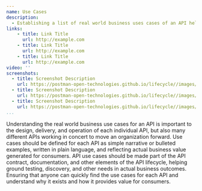 ```yaml
---
name: Use Cases
description: 
  - Establishing a list of real world business uses cases of an API helps clarify the purpose an API, ensuring that the design and development of the API matches the business objects, and the needs of potential consumers. 
links:
    - title: Link Title
      url: http://example.com
    - title: Link Title
      url: http://example.com
    - title: Link Title
      url: http://example.com            
video: ''
screenshots:
  - title: Screenshot Description
    url: https://postman-open-technologies.github.io/lifecycle//images/postman-screenshot.png          
  - title: Screenshot Description
    url: https://postman-open-technologies.github.io/lifecycle//images/postman-screenshot.png  
  - title: Screenshot Description
    url: https://postman-open-technologies.github.io/lifecycle//images/postman-screenshot.png   
...
```

Understanding the real world business use cases for an API is important to the design, delivery, and operation of each individual API, but also many different APIs working in concert to move an organization forward. Use cases should be defined for each API as simple narrative or bulleted examples, written in plain language, and reflecting actual business value generated for consumers. API use cases should be made part of the API contract, documentation, and other elements of the API lifecycle, helping ground testing, discovery, and other needs in actual business outcomes. Ensuring that anyone can quickly find the use cases for each API and understand why it exists and how it provides value for consumers.
